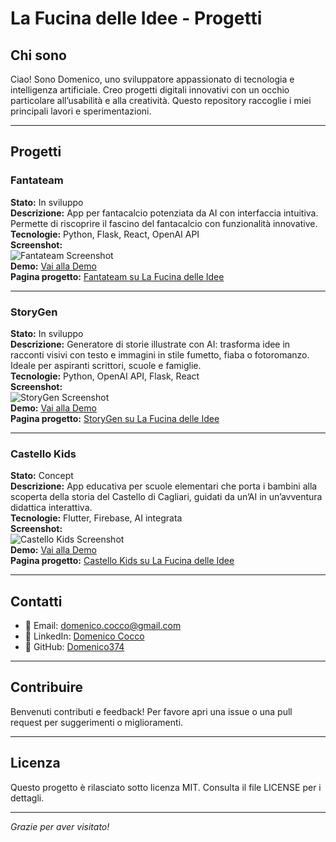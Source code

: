 # La Fucina delle Idee - Progetti

## Chi sono  
Ciao! Sono Domenico, uno sviluppatore appassionato di tecnologia e intelligenza artificiale. Creo progetti digitali innovativi con un occhio particolare all’usabilità e alla creatività. Questo repository raccoglie i miei principali lavori e sperimentazioni.

---

## Progetti

### Fantateam  
**Stato:** In sviluppo  
**Descrizione:** App per fantacalcio potenziata da AI con interfaccia intuitiva. Permette di riscoprire il fascino del fantacalcio con funzionalità innovative.  
**Tecnologie:** Python, Flask, React, OpenAI API  
**Screenshot:**  
![Fantateam Screenshot](./path_to_screenshot_fantateam.png)  
**Demo:** [Vai alla Demo](https://domenico374.github.io/fantateam)  
**Pagina progetto:** [Fantateam su La Fucina delle Idee](https://domenico374.github.io/progetti.html#fantateam)

---

### StoryGen  
**Stato:** In sviluppo  
**Descrizione:** Generatore di storie illustrate con AI: trasforma idee in racconti visivi con testo e immagini in stile fumetto, fiaba o fotoromanzo. Ideale per aspiranti scrittori, scuole e famiglie.  
**Tecnologie:** Python, OpenAI API, Flask, React  
**Screenshot:**  
![StoryGen Screenshot](./path_to_screenshot_storygen.png)  
**Demo:** [Vai alla Demo](https://domenico374.github.io/storygen)  
**Pagina progetto:** [StoryGen su La Fucina delle Idee](https://domenico374.github.io/storygen.html)

---

### Castello Kids  
**Stato:** Concept  
**Descrizione:** App educativa per scuole elementari che porta i bambini alla scoperta della storia del Castello di Cagliari, guidati da un’AI in un’avventura didattica interattiva.  
**Tecnologie:** Flutter, Firebase, AI integrata  
**Screenshot:**  
![Castello Kids Screenshot](./path_to_screenshot_castello_kids.png)  
**Demo:** [Vai alla Demo](https://domenico374.github.io/castello_kids)  
**Pagina progetto:** [Castello Kids su La Fucina delle Idee](https://domenico374.github.io/progetti.html#castello_kids)

---

## Contatti  
- 📧 Email: domenico.cocco@gmail.com  
- 🔗 LinkedIn: [Domenico Cocco](https://www.linkedin.com/in/domenico-cocco-577aab83)  
- 🐙 GitHub: [Domenico374](https://github.com/Domenico374)

---

## Contribuire  
Benvenuti contributi e feedback! Per favore apri una issue o una pull request per suggerimenti o miglioramenti.

---

## Licenza  
Questo progetto è rilasciato sotto licenza MIT. Consulta il file LICENSE per i dettagli.

---

*Grazie per aver visitato!*
